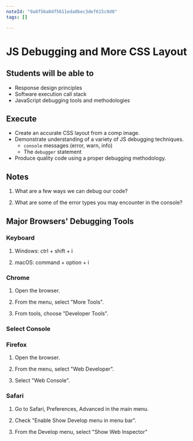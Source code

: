 ```yaml
---
noteId: "9a8f56a0df5611eda0bec3def615c9d8"
tags: []

---
```


# JS Debugging and More CSS Layout

## Students will be able to

- Response design principles
- Software execution call stack
- JavaScript debugging tools and methodologies

## Execute

- Create an accurate CSS layout from a comp image.
- Demonstrate understanding of a variety of JS debugging techniques.
  - `console` messages (error, warn, info)
  - The `debugger` statement
- Produce quality code using a proper debugging methodology.

## Notes

1. What are a few ways we can debug our code?

2. What are some of the error types you may encounter in the console?

## Major Browsers' Debugging Tools

### Keyboard

1. Windows: ctrl + shift + i

2. macOS: command + option + i

### Chrome

1. Open the browser.

2. From the menu, select "More Tools".

3. From tools, choose "Developer Tools".

### Select Console

### Firefox

1. Open the browser.

2. From the menu, select "Web Developer".

3. Select "Web Console".

### Safari

1. Go to Safari, Preferences, Advanced in the main menu.

2. Check "Enable Show Develop menu in menu bar".

3. From the Develop menu, select "Show Web Inspector"
